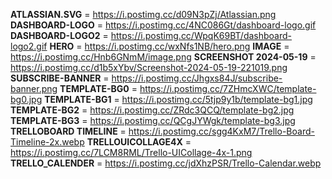 **ATLASSIAN.SVG** = https://i.postimg.cc/d09N3pZj/Atlassian.png
**DASHBOARD-LOGO** = https://i.postimg.cc/4NC086Gt/dashboard-logo.gif
**DASHBOARD-LOGO2** = https://i.postimg.cc/WpqK69BT/dashboard-logo2.gif
**HERO** = https://i.postimg.cc/wxNfs1NB/hero.png
**IMAGE** = https://i.postimg.cc/Hnb6GNmM/image.png
**SCREENSHOT 2024-05-19** = https://i.postimg.cc/d1b5xYbv/Screenshot-2024-05-19-221019.png
**SUBSCRIBE-BANNER** = https://i.postimg.cc/Jhgxs84J/subscribe-banner.png
**TEMPLATE-BG0** = https://i.postimg.cc/7ZHmcXWC/template-bg0.jpg
**TEMPLATE-BG1** = https://i.postimg.cc/5tjp9y1b/template-bg1.jpg
**TEMPLATE-BG2** = https://i.postimg.cc/ZRdc3QCQ/template-bg2.jpg
**TEMPLATE-BG3** = https://i.postimg.cc/QCgJYWgk/template-bg3.jpg
**TRELLOBOARD TIMELINE** = https://i.postimg.cc/sgg4KxM7/Trello-Board-Timeline-2x.webp
**TRELLOUICOLLAGE4X** = https://i.postimg.cc/7LCM8RML/Trello-UICollage-4x-1.png
**TRELLO_CALENDER** = https://i.postimg.cc/jdXhzPSR/Trello-Calendar.webp